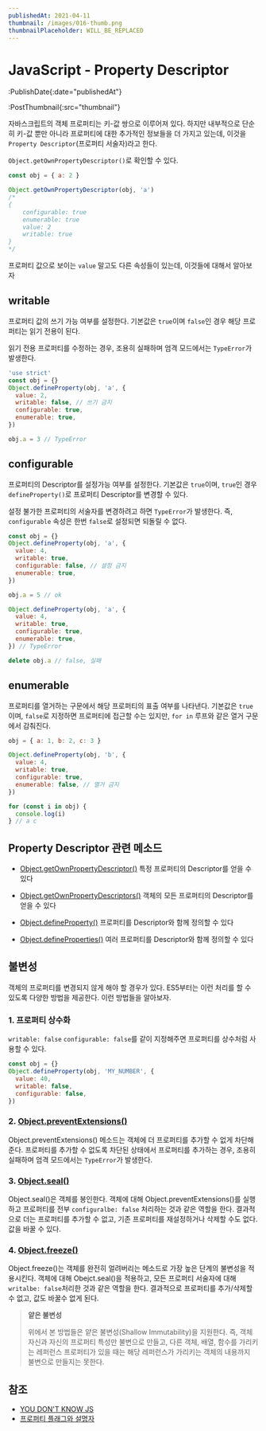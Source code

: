 ```yaml
---
publishedAt: 2021-04-11
thumbnail: /images/016-thumb.png
thumbnailPlaceholder: WILL_BE_REPLACED
---
```


# JavaScript - Property Descriptor

:PublishDate{:date="publishedAt"}

:PostThumbnail{:src="thumbnail"}

자바스크립트의 객체 프로퍼티는 키-값 쌍으로 이루어져 있다. 하지만 내부적으로 단순히 키-값 뿐만 아니라 프로퍼티에 대한 추가적인 정보들을 더 가지고 있는데, 이것을 `Property Descriptor`(프로퍼티 서술자)라고 한다.

`Object.getOwnPropertyDescriptor()`로 확인할 수 있다.

```js
const obj = { a: 2 }

Object.getOwnPropertyDescriptor(obj, 'a')
/*
{
  	configurable: true
  	enumerable: true
  	value: 2
	writable: true
}
*/
```

프로퍼티 값으로 보이는 `value` 말고도 다른 속성들이 있는데, 이것들에 대해서 알아보자

## writable

프로퍼티 값의 쓰기 가능 여부를 설정한다. 기본값은 `true`이며 `false`인 경우 해당 프로퍼티는 읽기 전용이 된다.

읽기 전용 프로퍼티를 수정하는 경우, 조용히 실패하며 엄격 모드에서는 `TypeError`가 발생한다.

```js
'use strict'
const obj = {}
Object.defineProperty(obj, 'a', {
  value: 2,
  writable: false, // 쓰기 금지
  configurable: true,
  enumerable: true,
})

obj.a = 3 // TypeError
```

## configurable

프로퍼티의 Descriptor를 설정가능 여부를 설정한다. 기본값은 `true`이며, `true`인 경우 `defineProperty()`로 프로퍼티 Descriptor를 변경할 수 있다.

설정 불가한 프로퍼티의 서술자를 변경하려고 하면 `TypeError`가 발생한다. 즉, `configurable` 속성은 한번 `false`로 설정되면 되돌릴 수 없다.

```js
const obj = {}
Object.defineProperty(obj, 'a', {
  value: 4,
  writable: true,
  configurable: false, // 설정 금지
  enumerable: true,
})

obj.a = 5 // ok

Object.defineProperty(obj, 'a', {
  value: 4,
  writable: true,
  configurable: true,
  enumerable: true,
}) // TypeError

delete obj.a // false, 실패
```

## enumerable

프로퍼티를 열거하는 구문에서 해당 프로퍼티의 표출 여부를 나타낸다. 기본값은 `true`이며, `false`로 지정하면 프로퍼티에 접근할 수는 있지만, `for in` 루프와 같은 열거 구문에서 감춰진다.

```js
obj = { a: 1, b: 2, c: 3 }

Object.defineProperty(obj, 'b', {
  value: 4,
  writable: true,
  configurable: true,
  enumerable: false, // 열거 금지
})

for (const i in obj) {
  console.log(i)
} // a c
```

## Property Descriptor 관련 메소드

- [Object.getOwnPropertyDescriptor()](https://developer.mozilla.org/ko/docs/Web/JavaScript/Reference/Global_Objects/Object/getOwnPropertyDescriptor)
  특정 프로퍼티의 Descriptor를 얻을 수 있다

- [Object.getOwnPropertyDescriptors()](https://developer.mozilla.org/en-US/docs/Web/JavaScript/Reference/Global_Objects/Object/getOwnPropertyDescriptors)
  객체의 모든 프로퍼티의 Descriptor를 얻을 수 있다

- [Object.defineProperty()](https://developer.mozilla.org/ko/docs/Web/JavaScript/Reference/Global_Objects/Object/defineProperty)
  프로퍼티를 Descriptor와 함께 정의할 수 있다

- [Object.defineProperties()](https://developer.mozilla.org/ko/docs/Web/JavaScript/Reference/Global_Objects/Object/defineProperties)
  여러 프로퍼티를 Descriptor와 함께 정의할 수 있다

## 불변성

객체의 프로퍼티를 변경되지 않게 해야 할 경우가 있다. ES5부터는 이런 처리를 할 수 있도록 다양한 방법을 제공한다. 이런 방법들을 알아보자.

### 1. 프로퍼티 상수화

`writable: false` `configurable: false`를 같이 지정해주면 프로퍼티를 상수처럼 사용할 수 있다.

```js
const obj = {}
Object.defineProperty(obj, 'MY_NUMBER', {
  value: 40,
  writable: false,
  configurable: false,
})
```

### 2. [Object.preventExtensions()](https://developer.mozilla.org/ko/docs/Web/JavaScript/Reference/Global_Objects/Object/preventExtensions)

Object.preventExtensions() 메소드는 객체에 더 프로퍼티를 추가할 수 없게 차단해준다. 프로퍼티를 추가할 수 없도록 차단된 상태에서 프로퍼티를 추가하는 경우, 조용히 실패하며 엄격 모드에서는 `TypeError`가 발생한다.

### 3. [Object.seal()](https://developer.mozilla.org/ko/docs/Web/JavaScript/Reference/Global_Objects/Object/seal)

Object.seal()은 객체를 봉인한다. 객체에 대해 Object.preventExtensions()를 실행하고 프로퍼티를 전부 `configuralbe: false` 처리하는 것과 같은 역할을 한다. 결과적으로 더는 프로퍼티를 추가할 수 없고, 기존 프로퍼티를 재설정하거나 삭제할 수도 없다. 값을 바꿀 수 있다.

### 4. [Object.freeze()](https://developer.mozilla.org/ko/docs/Web/JavaScript/Reference/Global_Objects/Object/freeze)

Object.freeze()는 객체를 완전히 얼려버리는 메소드로 가장 높은 단계의 불변성을 적용시킨다. 객체에 대해 Obejct.seal()을 적용하고, 모든 프로퍼티 서술자에 대해 `writalbe: false`처리한 것과 같은 역할을 한다. 결과적으로 프로퍼티를 추가/삭제할 수 없고, 값도 바꿀수 없게 된다.

> **얕은 불변성**
>
> 위에서 본 방법들은 얕은 불변성(Shallow Immutability)을 지원한다. 즉, 객체 자신과 자신의 프로퍼티 특성만 불변으로 만들고, 다른 객체, 배열, 함수를 가리키는 레퍼런스 프로퍼티가 있을 때는 해당 레퍼런스가 가리키는 객체의 내용까지 불변으로 만들지는 못한다.

## 참조

- [YOU DON'T KNOW JS](https://www.hanbit.co.kr/store/books/look.php?p_code=B7156943021)
- [프로퍼티 플래그와 설명자](https://ko.javascript.info/property-descriptors#ref-1370)
